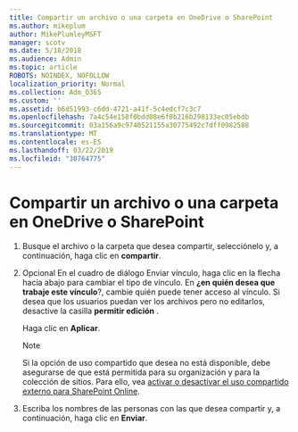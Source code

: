```yaml
---
title: Compartir un archivo o una carpeta en OneDrive o SharePoint
ms.author: mikeplum
author: MikePlumleyMSFT
manager: scotv
ms.date: 5/18/2018
ms.audience: Admin
ms.topic: article
ROBOTS: NOINDEX, NOFOLLOW
localization_priority: Normal
ms.collection: Adm_O365
ms.custom: ''
ms.assetid: b6d51993-c6dd-4721-a41f-5c4edcf7c3c7
ms.openlocfilehash: 7a4c54e158f0bdd08e6f0b216b298133ec05ebdb
ms.sourcegitcommit: 03a156a9c9740521155a30775492c7dff0982588
ms.translationtype: MT
ms.contentlocale: es-ES
ms.lasthandoff: 03/22/2019
ms.locfileid: "30764775"
---
```

# <a name="share-a-file-or-folder-in-onedrive-or-sharepoint"></a>Compartir un archivo o una carpeta en OneDrive o SharePoint

1. Busque el archivo o la carpeta que desea compartir, selecciónelo y, a continuación, haga clic en **compartir**.
    
2. Opcional En el cuadro de diálogo Enviar vínculo, haga clic en la flecha hacia abajo para cambiar el tipo de vínculo. En **¿en quién desea que trabaje este vínculo**?, cambie quién puede tener acceso al vínculo. Si desea que los usuarios puedan ver los archivos pero no editarlos, desactive la casilla **permitir edición** . 
    
    Haga clic en **Aplicar**.
    
    > [!NOTE]
    > Si la opción de uso compartido que desea no está disponible, debe asegurarse de que está permitida para su organización y para la colección de sitios. Para ello, vea [activar o desactivar el uso compartido externo para SharePoint Online](https://go.microsoft.com/fwlink/?linkid=866426). 
  
3. Escriba los nombres de las personas con las que desea compartir y, a continuación, haga clic en **Enviar**.
    

